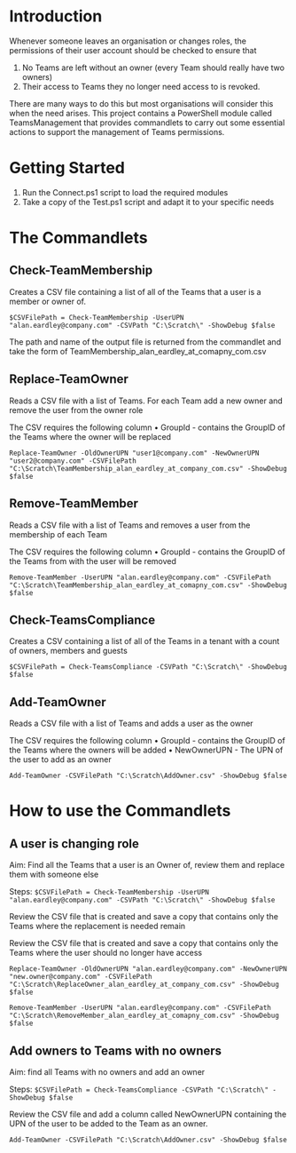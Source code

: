 # Introduction 
Whenever someone leaves an organisation or changes roles, the permissions of their user account should be checked to ensure that
1. No Teams are left without an owner (every Team should really have two owners)
2. Their access to Teams they no longer need access to is revoked.

There are many ways to do this but most organisations will consider this when the need arises. This project contains a PowerShell module called TeamsManagement that provides commandlets to carry out some essential actions to support the management of Teams permissions. 

# Getting Started
1.	Run the Connect.ps1 script to load the required modules
2.	Take a copy of the Test.ps1 script and adapt it to your specific needs

# The Commandlets

## Check-TeamMembership
Creates a CSV file containing a list of all of the Teams that a user is a member or owner of.

`$CSVFilePath = Check-TeamMembership -UserUPN "alan.eardley@company.com" -CSVPath "C:\Scratch\" -ShowDebug $false `

The path and name of the output file is returned from the commandlet and take the form of TeamMembership_alan_eardley_at_comapny_com.csv

## Replace-TeamOwner
Reads a CSV file with a list of Teams. For each Team add a new owner and remove the user from the owner role

The CSV requires the following column
	• GroupId - contains the GroupID of the Teams where the owner will be replaced

`Replace-TeamOwner -OldOwnerUPN "user1@company.com" -NewOwnerUPN "user2@company.com" -CSVFilePath "C:\Scratch\TeamMembership_alan_eardley_at_company_com.csv" -ShowDebug $false`

## Remove-TeamMember
Reads a CSV file with a list of Teams and removes a user from the membership of each Team 

The CSV requires the following column
	• GroupId - contains the GroupID of the Teams from with the user will be removed

`Remove-TeamMember -UserUPN "alan.eardley@company.com" -CSVFilePath "C:\Scratch\TeamMembership_alan_eardley_at_comapny_com.csv" -ShowDebug $false`

## Check-TeamsCompliance
Creates a CSV containing a list of all of the Teams in a tenant with a count of owners, members and guests

`$CSVFilePath = Check-TeamsCompliance -CSVPath "C:\Scratch\" -ShowDebug $false`

## Add-TeamOwner
Reads a CSV file with a list of Teams and adds a user as the owner

The CSV requires the following column
	• GroupId - contains the GroupID of the Teams where the owners will be added
	• NewOwnerUPN - The UPN of the user to add as an owner

`Add-TeamOwner -CSVFilePath "C:\Scratch\AddOwner.csv" -ShowDebug $false`

# How to use the Commandlets
## A user is changing role
Aim: Find all the Teams that a user is an Owner of, review them and replace them with someone else

Steps:
`$CSVFilePath = Check-TeamMembership -UserUPN "alan.eardley@company.com" -CSVPath "C:\Scratch\" -ShowDebug $false `

Review the CSV file that is created and save a copy that contains only the Teams where the replacement is needed remain

Review the CSV file that is created and save a copy that contains only the Teams where the user should no longer have access

`Replace-TeamOwner -OldOwnerUPN "alan.eardley@company.com" -NewOwnerUPN "new.owner@company.com" -CSVFilePath "C:\Scratch\ReplaceOwner_alan_eardley_at_company_com.csv" -ShowDebug $false`

`Remove-TeamMember -UserUPN "alan.eardley@company.com" -CSVFilePath "C:\Scratch\RemoveMember_alan_eardley_at_comapny_com.csv" -ShowDebug $false`

## Add owners to Teams with no owners
Aim: find all Teams with no owners and add an owner

Steps:
`$CSVFilePath = Check-TeamsCompliance -CSVPath "C:\Scratch\" -ShowDebug $false`

Review the CSV file and add a column called NewOwnerUPN containing the UPN of the user to be added to the Team as an owner.

`Add-TeamOwner -CSVFilePath "C:\Scratch\AddOwner.csv" -ShowDebug $false`
